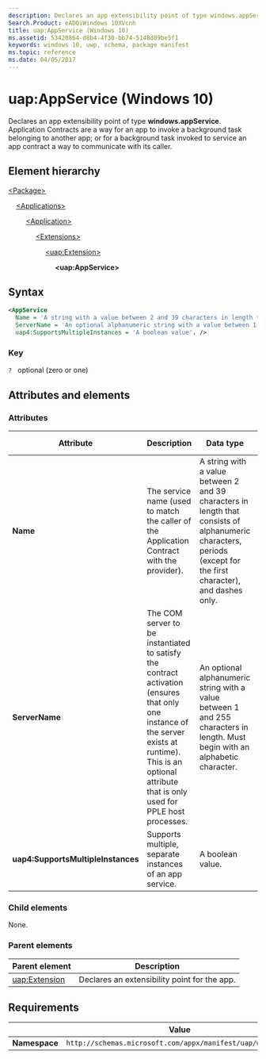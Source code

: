 ```yaml
---
description: Declares an app extensibility point of type windows.appService (uap:AppService).
Search.Product: eADQiWindows 10XVcnh
title: uap:AppService (Windows 10)
ms.assetid: 53420864-d8b4-4f30-bb74-5148d89be5f1
keywords: windows 10, uwp, schema, package manifest
ms.topic: reference
ms.date: 04/05/2017
---
```


# uap:AppService (Windows 10)

Declares an app extensibility point of type **windows.appService**. Application Contracts are a way for an app to invoke a background task belonging to another app; or for a background task invoked to service an app contract a way to communicate with its caller.

## Element hierarchy

[\<Package\>](element-package.md)

&nbsp;&nbsp;&nbsp;&nbsp;[\<Applications\>](element-applications.md)

&nbsp;&nbsp;&nbsp;&nbsp; &nbsp;&nbsp;&nbsp;&nbsp;[\<Application\>](element-application.md)

&nbsp;&nbsp;&nbsp;&nbsp; &nbsp;&nbsp;&nbsp;&nbsp; &nbsp;&nbsp;&nbsp;&nbsp;[\<Extensions\>](element-extensions.md)

&nbsp;&nbsp;&nbsp;&nbsp; &nbsp;&nbsp;&nbsp;&nbsp; &nbsp;&nbsp;&nbsp;&nbsp; &nbsp;&nbsp;&nbsp;&nbsp;[\<uap:Extension\>](element-uap-extension.md)

&nbsp;&nbsp;&nbsp;&nbsp; &nbsp;&nbsp;&nbsp;&nbsp; &nbsp;&nbsp;&nbsp;&nbsp; &nbsp;&nbsp;&nbsp;&nbsp; &nbsp;&nbsp;&nbsp;&nbsp;**\<uap:AppService\>**

## Syntax

```xml
<AppService
  Name = 'A string with a value between 2 and 39 characters in length that consists of alphanumeric characters, periods (except for the first character), and dashes only.'
  ServerName = 'An optional alphanumeric string with a value between 1 and 255 characters in length. Must begin with an alphabetic character.'
  uap4:SupportsMultipleInstances = 'A boolean value'. />
```

### Key

`?`   optional (zero or one)

## Attributes and elements

### Attributes

| Attribute | Description | Data type | Required | Default value |
|-|-|-|-|-|
| **Name** | The service name (used to match the caller of the Application Contract with the provider). | A string with a value between 2 and 39 characters in length that consists of alphanumeric characters, periods (except for the first character), and dashes only. | Yes |  |
| **ServerName** | The COM server to be instantiated to satisfy the contract activation (ensures that only one instance of the server exists at runtime). This is an optional attribute that is only used for PPLE host processes. | An optional alphanumeric string with a value between 1 and 255 characters in length. Must begin with an alphabetic character. | No |  |
| **uap4:SupportsMultipleInstances** | Supports multiple, separate instances of an app service. | A boolean value. | No |  |

### Child elements

None.

### Parent elements

| Parent element | Description |
|-|-|
| [uap:Extension](element-uap-extension.md) | Declares an extensibility point for the app. |

## Requirements

|   | Value |
|--|--|
| **Namespace** | `http://schemas.microsoft.com/appx/manifest/uap/windows10` |
